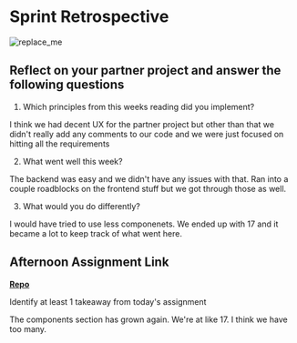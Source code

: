 # Sprint Retrospective

![replace_me](https://codeworks.blob.core.windows.net/public/assets/img/illustrations/placeholder.svg)

## Reflect on your partner project and answer the following questions

1. Which principles from this weeks reading did you implement?

I think we had decent UX for the partner project but other than that we didn't really add any comments to our code and we were just focused on hitting all the requirements

2. What went well this week?

The backend was easy and we didn't have any issues with that. Ran into a couple roadblocks on the frontend stuff but we got through those as well.

3. What would you do differently?

I would have tried to use less componenets. We ended up with 17 and it became a lot to keep track of what went here.

## Afternoon Assignment Link

**[Repo](https://github.com/ryanmera3/PlanIt)**

Identify at least 1 takeaway from today's assignment

The components section has grown again. We're at like 17. I think we have too many.